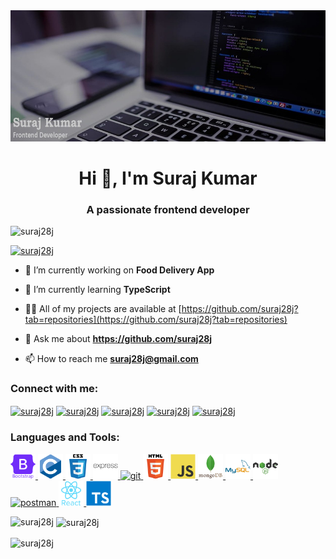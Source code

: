 <img width="100%" height="210" alt="145186736-1d1a4508-60a3-4169-acb7-ede41a7c85d6" src="https://github.com/suraj28j/suraj28j/blob/main/banner2.jpg">
<h1 align="center">Hi 👋, I'm Suraj Kumar</h1>
<h3 align="center">A passionate frontend developer</h3>

<p align="left"> <img src="https://komarev.com/ghpvc/?username=suraj28j&label=Profile%20views&color=0e75b6&style=flat" alt="suraj28j" /> </p>

<p align="left"> <a href="https://github.com/ryo-ma/github-profile-trophy"><img src="https://github-profile-trophy.vercel.app/?username=suraj28j" alt="suraj28j" /></a> </p>

- 🔭 I’m currently working on **Food Delivery App**

- 🌱 I’m currently learning **TypeScript**

- 👨‍💻 All of my projects are available at [https://github.com/suraj28j?tab=repositories](https://github.com/suraj28j?tab=repositories)

- 💬 Ask me about **https://github.com/suraj28j**

- 📫 How to reach me **suraj28j@gmail.com**

<h3 align="left">Connect with me:</h3>
<p align="left">
<a href="https://linkedin.com/in/suraj28j" target="blank"><img align="center" src="https://raw.githubusercontent.com/rahuldkjain/github-profile-readme-generator/master/src/images/icons/Social/linked-in-alt.svg" alt="suraj28j" height="30" width="40" /></a>
<a href="https://fb.com/suraj28j" target="blank"><img align="center" src="https://raw.githubusercontent.com/rahuldkjain/github-profile-readme-generator/master/src/images/icons/Social/facebook.svg" alt="suraj28j" height="30" width="40" /></a>
<a href="https://instagram.com/suraj28j" target="blank"><img align="center" src="https://raw.githubusercontent.com/rahuldkjain/github-profile-readme-generator/master/src/images/icons/Social/instagram.svg" alt="suraj28j" height="30" width="40" /></a>
<a href="https://www.youtube.com/c/suraj28j" target="blank"><img align="center" src="https://raw.githubusercontent.com/rahuldkjain/github-profile-readme-generator/master/src/images/icons/Social/youtube.svg" alt="suraj28j" height="30" width="40" /></a>
<a href="https://www.leetcode.com/suraj28j" target="blank"><img align="center" src="https://raw.githubusercontent.com/rahuldkjain/github-profile-readme-generator/master/src/images/icons/Social/leet-code.svg" alt="suraj28j" height="30" width="40" /></a>
</p>

<h3 align="left">Languages and Tools:</h3>
<p align="left"> <a href="https://getbootstrap.com" target="_blank" rel="noreferrer"> <img src="https://raw.githubusercontent.com/devicons/devicon/master/icons/bootstrap/bootstrap-plain-wordmark.svg" alt="bootstrap" width="40" height="40"/> </a> <a href="https://www.cprogramming.com/" target="_blank" rel="noreferrer"> <img src="https://raw.githubusercontent.com/devicons/devicon/master/icons/c/c-original.svg" alt="c" width="40" height="40"/> </a> <a href="https://www.w3schools.com/css/" target="_blank" rel="noreferrer"> <img src="https://raw.githubusercontent.com/devicons/devicon/master/icons/css3/css3-original-wordmark.svg" alt="css3" width="40" height="40"/> </a> <a href="https://expressjs.com" target="_blank" rel="noreferrer"> <img src="https://raw.githubusercontent.com/devicons/devicon/master/icons/express/express-original-wordmark.svg" alt="express" width="40" height="40"/> </a> <a href="https://git-scm.com/" target="_blank" rel="noreferrer"> <img src="https://www.vectorlogo.zone/logos/git-scm/git-scm-icon.svg" alt="git" width="40" height="40"/> </a> <a href="https://www.w3.org/html/" target="_blank" rel="noreferrer"> <img src="https://raw.githubusercontent.com/devicons/devicon/master/icons/html5/html5-original-wordmark.svg" alt="html5" width="40" height="40"/> </a> <a href="https://developer.mozilla.org/en-US/docs/Web/JavaScript" target="_blank" rel="noreferrer"> <img src="https://raw.githubusercontent.com/devicons/devicon/master/icons/javascript/javascript-original.svg" alt="javascript" width="40" height="40"/> </a> <a href="https://www.mongodb.com/" target="_blank" rel="noreferrer"> <img src="https://raw.githubusercontent.com/devicons/devicon/master/icons/mongodb/mongodb-original-wordmark.svg" alt="mongodb" width="40" height="40"/> </a> <a href="https://www.mysql.com/" target="_blank" rel="noreferrer"> <img src="https://raw.githubusercontent.com/devicons/devicon/master/icons/mysql/mysql-original-wordmark.svg" alt="mysql" width="40" height="40"/> </a> <a href="https://nodejs.org" target="_blank" rel="noreferrer"> <img src="https://raw.githubusercontent.com/devicons/devicon/master/icons/nodejs/nodejs-original-wordmark.svg" alt="nodejs" width="40" height="40"/> </a> <a href="https://postman.com" target="_blank" rel="noreferrer"> <img src="https://www.vectorlogo.zone/logos/getpostman/getpostman-icon.svg" alt="postman" width="40" height="40"/> </a> <a href="https://reactjs.org/" target="_blank" rel="noreferrer"> <img src="https://raw.githubusercontent.com/devicons/devicon/master/icons/react/react-original-wordmark.svg" alt="react" width="40" height="40"/> </a> <a href="https://www.typescriptlang.org/" target="_blank" rel="noreferrer"> <img src="https://raw.githubusercontent.com/devicons/devicon/master/icons/typescript/typescript-original.svg" alt="typescript" width="40" height="40"/> </a> </p>

<p><img align="left" src="https://github-readme-stats.vercel.app/api/top-langs?username=suraj28j&show_icons=true&locale=en&layout=compact" alt="suraj28j" /></p>

<p>&nbsp;<img align="center" src="https://github-readme-stats.vercel.app/api?username=suraj28j&show_icons=true&locale=en" alt="suraj28j" /></p>

<p><img align="center" src="https://github-readme-streak-stats.herokuapp.com/?user=suraj28j&" alt="suraj28j" /></p>
